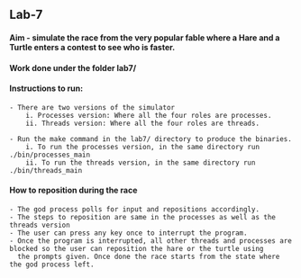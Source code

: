 ## Lab-7
#### Aim - simulate the race from the very popular fable where a Hare and a Turtle enters a contest to see who is faster.
#### Work done under the folder lab7/
#### Instructions to run:
    - There are two versions of the simulator
        i. Processes version: Where all the four roles are processes.
        ii. Threads version: Where all the four roles are threads.
    
    - Run the make command in the lab7/ directory to produce the binaries.
        i. To run the processes version, in the same directory run ./bin/processes_main
        ii. To run the threads version, in the same directory run ./bin/threads_main
                  
#### How to reposition during the race
    - The god process polls for input and repositions accordingly.
    - The steps to reposition are same in the processes as well as the threads version
    - The user can press any key once to interrupt the program.
    - Once the program is interrupted, all other threads and processes are blocked so the user can reposition the hare or the turtle using 
      the prompts given. Once done the race starts from the state where the god process left.